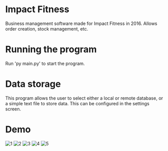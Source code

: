 # Impact Fitness

Business management software made for Impact Fitness in 2016. Allows order creation, stock management, etc.

# Running the program

Run 'py main.py' to start the program.

# Data storage

This program allows the user to select either a local or remote database, or a simple text file to store data. This can be configured in the settings screen.

# Demo

![1](https://i.imgur.com/Qdii46F.png)
![2](https://i.imgur.com/UUg5SHZ.png)
![3](https://i.imgur.com/vgbqfVW.png)
![4](https://i.imgur.com/RUgwIAS.png)
![5](https://i.imgur.com/i8qwWLy.png)